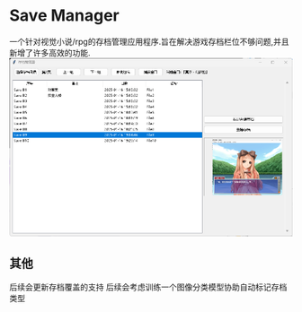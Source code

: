 # Save Manager
一个针对视觉小说/rpg的存档管理应用程序.旨在解决游戏存档栏位不够问题,并且新增了许多高效的功能.
![image](image.png)

## 其他
后续会更新存档覆盖的支持
后续会考虑训练一个图像分类模型协助自动标记存档类型
